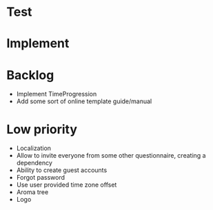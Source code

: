 # Test

# Implement

# Backlog
- Implement TimeProgression
- Add some sort of online template guide/manual

# Low priority
- Localization
- Allow to invite everyone from some other questionnaire, creating a dependency
- Ability to create guest accounts
- Forgot password
- Use user provided time zone offset
- Aroma tree
- Logo